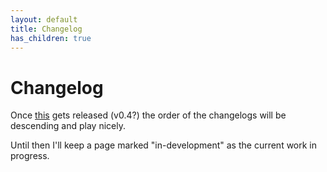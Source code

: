 ```yaml
---
layout: default
title: Changelog
has_children: true
---
```


# Changelog

Once [this](https://github.com/just-the-docs/just-the-docs/pull/726) gets released (v0.4?) the order of the changelogs will be descending and play nicely. 

Until then I'll keep a page marked "in-development" as the current work in progress.
